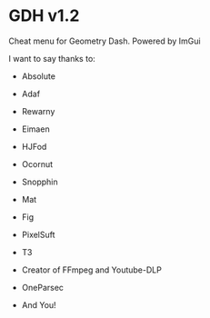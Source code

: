 # GDH v1.2
Cheat menu for Geometry Dash. Powered by ImGui


I want to say thanks to:

- Absolute

- Adaf

- Rewarny

- Eimaen

- HJFod

- Ocornut

- Snopphin

- Mat

- Fig

- PixelSuft

- T3

- Creator of FFmpeg and Youtube-DLP

- OneParsec

- And You!

